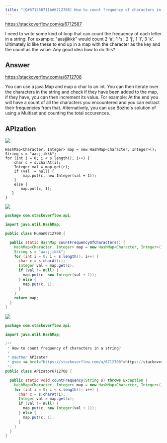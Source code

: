 ```yaml
---
title: "[Q#6712587][A#6712708] How to count frequency of characters in a string?"
---
```


https://stackoverflow.com/q/6712587

I need to write some kind of loop that can count the frequency of each letter in a string. 
For example: &quot;aasjjikkk&quot; would count 2 &#x27;a&#x27;, 1 &#x27;s&#x27;, 2 &#x27;j&#x27;, 1 &#x27;i&#x27;, 3 &#x27;k&#x27;. Ultimately id like these to end up in a map with the character as the key and the count as the value. Any good idea how to do this?

## Answer

https://stackoverflow.com/a/6712708

You can use a java Map and map a char to an int. You can then iterate over the characters in the string and check if they have been added to the map, if they have, you can then increment its value.
For example:
At the end you will have a count of all the characters you encountered and you can extract their frequencies from that.
Alternatively, you can use Bozho&#x27;s solution of using a Multiset and counting the total occurences.

## APIzation

<div class="code-3columns-row">

<div class="code-3columns-column">

<div><img src="/stackoverflow.png" /></div>

```plain
HashMap<Character, Integer> map = new HashMap<Character, Integer>();
String s = "aasjjikkk";
for (int i = 0; i < s.length(); i++) {
    char c = s.charAt(i);
    Integer val = map.get(c);
    if (val != null) {
        map.put(c, new Integer(val + 1));
    }
    else {
       map.put(c, 1);
   }
}
```

</div>

<div class="code-3columns-column">

<div><img src="/human.png" /></div>

```java
package com.stackoverflow.api;

import java.util.HashMap;

public class Human6712708 {

  public static HashMap countFrequencyOfCharacters() {
    HashMap<Character, Integer> map = new HashMap<Character, Integer>();
    String s = "aasjjikkk";
    for (int i = 0; i < s.length(); i++) {
      char c = s.charAt(i);
      Integer val = map.get(c);
      if (val != null) {
        map.put(c, new Integer(val + 1));
      } else {
        map.put(c, 1);
      }
    }
    return map;
  }
}

```

</div>

<div class="code-3columns-column">

<div><img src="/apizator.png" /></div>

```java
package com.stackoverflow.api;

import java.util.HashMap;

/**
 * How to count frequency of characters in a string?
 *
 * @author APIzator
 * @see <a href="https://stackoverflow.com/a/6712708">https://stackoverflow.com/a/6712708</a>
 */
public class APIzator6712708 {

  public static void countFrequency(String s) throws Exception {
    HashMap<Character, Integer> map = new HashMap<Character, Integer>();
    for (int i = 0; i < s.length(); i++) {
      char c = s.charAt(i);
      Integer val = map.get(c);
      if (val != null) {
        map.put(c, new Integer(val + 1));
      } else {
        map.put(c, 1);
      }
    }
  }
}

```

</div>

</div>